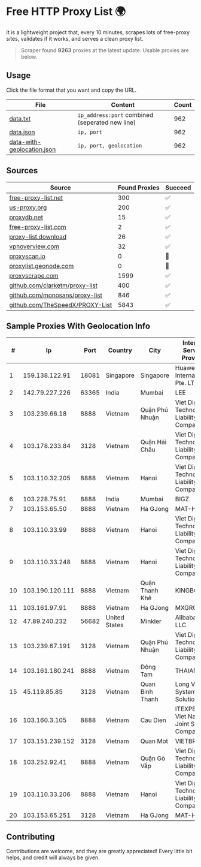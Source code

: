 
# Free HTTP Proxy List 🌍

It is a lightweight project that, every 10 minutes, scrapes lots of free-proxy sites, validates if it works, and serves a clean proxy list.


> Scraper found **9263** proxies at the latest update. Usable proxies are below.

## Usage

Click the file format that you want and copy the URL.


|File|Content|Count|
|----|-------|-----|
|[data.txt](https://raw.githubusercontent.com/themiralay/Proxy-List-World/master/data.txt)|`ip_address:port` combined (seperated new line)|962|
|[data.json](https://raw.githubusercontent.com/themiralay/Proxy-List-World/master/data.json)|`ip, port`|962|
|[data-with-geolocation.json](https://raw.githubusercontent.com/themiralay/Proxy-List-World/master/data-with-geolocation.json)|`ip, port, geolocation`|962|

## Sources

|Source|Found Proxies|Succeed|
|------|-------------|-------|
|[free-proxy-list.net](https://free-proxy-list.net)|300|✅|
|[us-proxy.org](https://www.us-proxy.org)|200|✅|
|[proxydb.net](http://proxydb.net)|15|✅|
|[free-proxy-list.com](https://free-proxy-list.com/?page=&port=&type%5B%5D=http&type%5B%5D=https&up_time=0&search=Search)|2|✅|
|[proxy-list.download](https://www.proxy-list.download/HTTP)|26|✅|
|[vpnoverview.com](https://vpnoverview.com/privacy/anonymous-browsing/free-proxy-servers)|32|✅|
|[proxyscan.io](https://www.proxyscan.io)|0|🚫|
|[proxylist.geonode.com](https://proxylist.geonode.com/api/proxy-list?limit=300&page=1&sort_by=lastChecked&sort_type=desc&protocols=http,https)|0|🚫|
|[proxyscrape.com](https://api.proxyscrape.com/v2/?request=displayproxies&protocol=http&timeout=10000&country=all&ssl=all&anonymity=all)|1599|✅|
|[github.com/clarketm/proxy-list](https://raw.githubusercontent.com/clarketm/proxy-list/master/proxy-list-raw.txt)|400|✅|
|[github.com/monosans/proxy-list](https://raw.githubusercontent.com/monosans/proxy-list/main/proxies/http.txt)|846|✅|
|[github.com/TheSpeedX/PROXY-List](https://raw.githubusercontent.com/TheSpeedX/PROXY-List/master/http.txt)|5843|✅|


## Sample Proxies With Geolocation Info

|#|Ip|Port|Country|City|Internet Service Provider|
|-|--|----|-------|----|-------------------------|
|1|159.138.122.91|18081|Singapore|Singapore|Huawei International Pte. LTD|
|2|142.79.227.226|63365|India|Mumbai|LEE|
|3|103.239.66.18|8888|Vietnam|Quận Phú Nhuận|Viet Digital Technology Liability Company|
|4|103.178.233.84|3128|Vietnam|Quận Hải Châu|Viet Digital Technology Liability Company|
|5|103.110.32.205|8888|Vietnam|Hanoi|Viet Digital Technology Liability Company|
|6|103.228.75.91|8888|India|Mumbai|BIGZ|
|7|103.153.65.50|8888|Vietnam|Ha GJong|MAT-HN|
|8|103.110.33.99|8888|Vietnam|Hanoi|Viet Digital Technology Liability Company|
|9|103.110.33.248|8888|Vietnam|Hanoi|Viet Digital Technology Liability Company|
|10|103.190.120.111|8888|Vietnam|Quận Thanh Khê|KINGBOND|
|11|103.161.97.91|8888|Vietnam|Ha GJong|MXGROUP|
|12|47.89.240.232|56682|United States|Minkler|Alibaba.com LLC|
|13|103.239.67.191|3128|Vietnam|Quận Phú Nhuận|Viet Digital Technology Liability Company|
|14|103.161.180.241|8888|Vietnam|Động Tam|THAIAN|
|15|45.119.85.85|3128|Vietnam|Quan Binh Thanh|Long Van System Solution JSC|
|16|103.160.3.105|8888|Vietnam|Cau Dien|ITEXPERT Viet Nam Joint Stock Company|
|17|103.151.239.152|3128|Vietnam|Quan Mot|VIETBRANDS|
|18|103.252.92.41|8888|Vietnam|Quận Gò Vấp|Viet Digital Technology Liability Company|
|19|103.110.33.206|8888|Vietnam|Hanoi|Viet Digital Technology Liability Company|
|20|103.153.65.251|3128|Vietnam|Ha GJong|MAT-HN|



## Contributing

Contributions are welcome, and they are greatly appreciated! Every
little bit helps, and credit will always be given.


